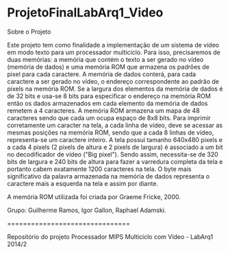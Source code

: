 ProjetoFinalLabArq1_Video
=========================
Sobre o Projeto

  Este projeto tem como finalidade a implementação de um sistema de vídeo em modo texto para um processador multiciclo. Para isso, precisaremos de duas memórias: a memória que contém o texto a ser gerado no vídeo (memória de dados) e uma memória ROM que armazena os padrões de pixel para cada caractere. A memória de dados conterá, para cada caractere a ser gerado no vídeo, o endereço correspondente ao padrão de pixels na memória ROM.
  Se a largura dos elementos da memória de dados é de 32 bits e usa-se 8 bits para especificar o endereço na memória ROM então os dados armazenados em cada elemento da memória de dados remetem a 4 caracteres. A memória ROM armazena um mapa de 48 caracteres sendo que cada um ocupa espaço de 8x8 bits. Para imprimir corretamente um caracter na tela, a cada linha de vídeo, deve se acessar as mesmas posições na memória ROM, sendo que a cada 8 linhas de vídeo, representa-se um caractere inteiro. A tela possui tamanho 640x480 pixels e a cada 4 pixels (2 pixels de altura e 2 pixels de largura) é associado a um bit no decodificador de vídeo ("Big pixel"). Sendo assim, necessita-se de 320 bits de largura e 240 bits de altura para fazer a varredura completa da tela e portanto cabem exatamente 1200 caracteres na tela. O byte mais significativo da palavra armazenada na memória de dados representa o caractere mais a esquerda na tela e assim por diante.

A memória ROM utilizada foi criada por Graeme Fricke, 2000.

Grupo: Guilherme Ramos, Igor Gallon, Raphael Adamski.

===============================

Repositório do projeto Processador MIPS Multiciclo com Vídeo - LabArq1 2014/2
